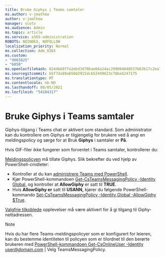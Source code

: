 ```yaml
---
title: Bruke Giphys i Teams samtaler
ms.author: v-jmathew
author: v-jmathew
manager: scotv
ms.audience: Admin
ms.topic: article
ms.service: o365-administration
ROBOTS: NOINDEX, NOFOLLOW
localization_priority: Normal
ms.collection: Adm_O365
ms.custom:
- "9003825"
- "6850"
ms.openlocfilehash: 0244b68ffa2ebd3d70bae66a24ac299004848557b63b17c2ea74fafaff22bb8c
ms.sourcegitcommit: b5f7da89a650d2915dc652449623c78be6247175
ms.translationtype: MT
ms.contentlocale: nb-NO
ms.lasthandoff: 08/05/2021
ms.locfileid: "54104317"
---
```

# <a name="using-giphys-in-teams-conversations"></a>Bruke Giphys i Teams samtaler

Giphys-tilgang i Teams chat er aktivert som standard. Som administrator kan du kontrollere om Giphys [](https://docs.microsoft.com/microsoftteams/messaging-policies-in-teams#messaging-policy-settings) er tilgjengelig for brukere ved å angi en meldingspolicy og sørge for at Bruk **Giphys** i samtaler er **På**.

Hvis GIF-filer ikke fungerer som forventet i Teams samtaler, kontrollerer du:

[Meldingspolicyen](https://docs.microsoft.com/microsoftteams/messaging-policies-in-teams) må tillate Giphys. Slik bekrefter du ved hjelp av PowerShell-cmdleter:

- Kontroller at du kan [administrere Teams med PowerShell](https://docs.microsoft.com/microsoftteams/teams-powershell-overview?view=o365-worldwide#manage-teams-with-powershell).
- Kjør PowerShell-kommandoen [Get-CsTeamsMessagingPolicy -Identity Global,](https://docs.microsoft.com/powershell/module/skype/get-csteamsmessagingpolicy?view=skype-ps) og kontroller at **AllowGiphy** er satt til **TRUE**.
- Hvis **AllowGiphy er** satt til **USANN,** kjører du følgende PowerShell-kommando [Set-CsTeamsMessagingPolicy -Identity Global -AllowGiphy $True](https://docs.microsoft.com/powershell/module/skype/set-csteamsmessagingpolicy?view=skype-ps).

[Valgfrie tilkoblede](https://docs.microsoft.com/deployoffice/privacy/optional-connected-experiences) opplevelser må være aktivert for å gi tilgang til Giphy-nettadressen.

> [!NOTE]
> Hvis du har flere Teams-meldingspolicyer som er konfigurert for leieren, kan du bestemme identiteten til policyen som er tilordnet til den berørte brukeren med [PowerShell-kommandoen Get-CsOnlineUser -Identity](https://docs.microsoft.com/powershell/module/skype/get-csonlineuser?view=skype-ps) <user@domain.com> | Velg TeamsMessagingPolicy.
